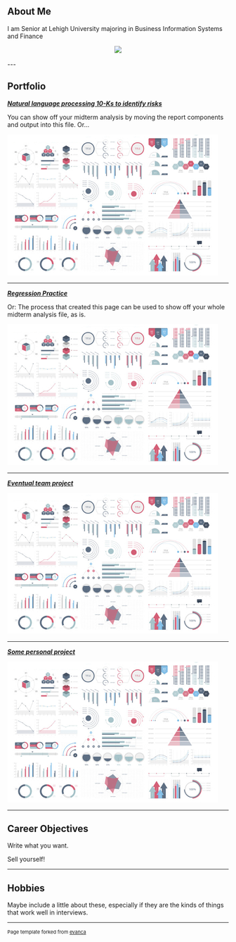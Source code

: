 ## About Me

I am Senior at Lehigh University majoring in Business Information Systems and Finance

<!-- Upload your own photo and change the path -->

<p style="text-align:center;">
  <img class="img-circle" src="https://github.com/donbowen/colehumes.github.io/raw/master/images/Screen Shot 2018-12-29 at 10.39.15 PM.png" width="50%">
</p>
---

## Portfolio

<!-- You can link to other websites, PDFs in this repo, and other pages in this repo -->

_**[Natural language processing 10-Ks to identify risks](10k_nlp_covid)**_

You can show off your midterm analysis by moving the report components and output into this file. Or...

<img src="images/dummy_thumbnail.jpg?raw=true"/>

---

_**[Regression Practice](Regression_practice)**_

Or: The process that created this page can be used to show off your whole midterm analysis file, as is.

<img src="images/dummy_thumbnail.jpg?raw=true"/>

---

_**[Eventual team project](https://donbowen.github.io/teamproject/)**_

<img src="images/dummy_thumbnail.jpg?raw=true"/>

---

_**[Some personal project](/pdf/sample_presentation.pdf)**_

<img src="images/dummy_thumbnail.jpg?raw=true"/>

---

## Career Objectives

Write what you want. 

Sell yourself!

---

## Hobbies

Maybe include a little about these, especially if they are the kinds of things that work well in interviews.

---
<p style="font-size:11px">Page template forked from <a href="https://github.com/evanca/quick-portfolio">evanca</a></p>
<!-- Remove above link if you don't want to attibute -->
